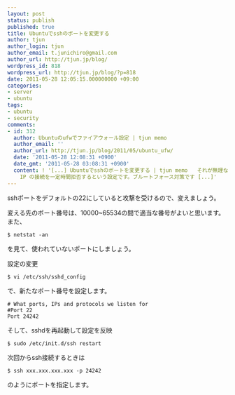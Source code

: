 ```yaml
---
layout: post
status: publish
published: true
title: Ubuntuでsshのポートを変更する
author: tjun
author_login: tjun
author_email: t.junichiro@gmail.com
author_url: http://tjun.jp/blog/
wordpress_id: 818
wordpress_url: http://tjun.jp/blog/?p=818
date: 2011-05-28 12:05:15.000000000 +09:00
categories:
- server
- ubuntu
tags:
- ubuntu
- security
comments:
- id: 312
  author: Ubuntuのufwでファイアウォール設定 | tjun memo
  author_email: ''
  author_url: http://tjun.jp/blog/2011/05/ubuntu_ufw/
  date: '2011-05-28 12:08:31 +0900'
  date_gmt: '2011-05-28 03:08:31 +0900'
  content: ! '[...] Ubuntuでsshのポートを変更する | tjun memo   それが無理ならLIMITにしましょう。 LIMITは30秒間に6回アクセスしてきた
    IP の接続を一定時間拒否するという設定です。ブルートフォース対策です [...]'
---
```

sshポートをデフォルトの22にしていると攻撃を受けるので、変えましょう。

変える先のポート番号は、10000~65534の間で適当な番号がよいと思います。
また、

    $ netstat -an

を見て、使われていないポートにしましょう。

設定の変更

    $ vi /etc/ssh/sshd_config

で、新たなポート番号を設定します。

    # What ports, IPs and protocols we listen for
    #Port 22
    Port 24242

そして、sshdを再起動して設定を反映

    $ sudo /etc/init.d/ssh restart

次回からssh接続するときは

    $ ssh xxx.xxx.xxx.xxx -p 24242

のようにポートを指定します。
